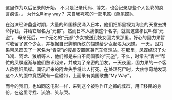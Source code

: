 这里作为以后记录的开始。
不只是记录代码、博文，也会记录那些个人色彩的疯言疯语。。
为什么叫my way？
来自我喜欢的一部电影《燕尾蝶》。

在泡沫经济鼎盛时期，大量的外国移民涌入日本，他们把那里视为淘金的天堂去拼命挣钱，并给它起名为“元都”。然而日本人痛恨这个名字，就管这些移民叫做“元盗”。
母亲死后，一个无名的“元都”少女被送到妓女固力果那里。好心的固力果暂时收留了这个少女，并根据自己胸前所纹的蝴蝶给少女起名为凤蝶。
一天，固力果带凤蝶去了一家名为“青空”的废品安置区兼汽车修理站。在那里，凤蝶结识了火飞鸿、阿龙、狼朗等人，他们都是来自不同国家的“元盗”。不久，时常去“青空”帮忙的凤蝶逐渐与他们熟识起来，并成为了亲密的朋友。一天夜里，固力果的一个客人欲强奸凤蝶。闻讯赶来的阿龙失手将此人打死。在处理死尸时，大伙惊奇地发现这个人的腹中竟然藏有一盘磁带，上面录有美国歌曲“My Way”。

而今的我们，也如同这电影一样，来到这个被称作IT之都的城市，用IT移民的身份，在这里寻找、流浪、笑与哭。